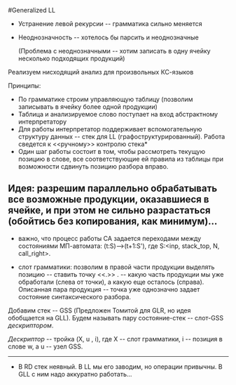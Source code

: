 #Generalized LL

 - Устранение левой рекурсии -- грамматика сильно меняется
 - Неоднозначность -- хотелось бы парсить и неоднозначные
    
   (Проблема с неоднозначными -- хотим записать в одну ячейку несколько подходящих продукций)
    
Реализуем нисходящий анализ для произвольных КС-языков

Принципы:

- По грамматике строим управляющую таблицу (позволим записывать в ячейку более одной продукции)
- Таблица и анализируемое слово поступает на вход абстрактному интерпретатору
- Для работы интерпретатор поддерживает вспомогательную структуру данных -- стек для LL (графоструктурированный). Работа сведется к <<ручному>> контролю стека*
- Один шаг работы состоит в том, чтобы рассмотреть текущую позицию в слове, все соответствующие ей правила из таблицы при возможности сдвинуть позицию разбора вправо.


Идея: разрешим параллельно обрабатывать все возможные продукции, оказавшиеся в ячейке, и при этом не сильно разрастаться (обойтись без копирования, как минимум)...
--------------------------------------------------------------------------------------------------------------------------
* важно, что процесс работы СА задается переходами между состояниями МП-автомата: (t:S)-->(t+1:S'), где S:<inp, stack_top, N, call_right>. 

* слот грамматики: позволим в правой части продукции выделять позицию -- ставить точку <<.>> . -- какую часть продукции мы уже обработали (слева от точки), а какую еще осталось (справа). Описанная пара продукция -- точка уже однозначно задает состояние синтаксического разбора. 

Добавим стек -- GSS (Предложен Томитой для GLR, но идея обобщается на GLL). Будем называть пару состояние-стек -- слот-GSS _дескриптором_.

_Дескриптор_ -- тройка (X, u , i), где X -- слот грамматики, i -- позиция в слове w, а u -- узел GSS.

--------------------------------------------------------------------------------------------------------------------------

* В RD стек неявный. В LL мы его заводим, но операции привычны. В GLL с ним надо аккуратно работать...
